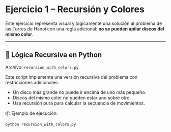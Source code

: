 # Ejercicio 1 – Recursión y Colores

Este ejercicio representa visual y lógicamente una solución al problema de las Torres de Hanoi con una regla adicional: **no se pueden apilar discos del mismo color**.

---

## 🧠 Lógica Recursiva en Python

Archivo: `recursion_with_colors.py`

Este script implementa una versión recursiva del problema con restricciones adicionales:
- Un disco más grande no puede ir encima de uno más pequeño.
- Discos del mismo color no pueden estar uno sobre otro.
- Usa recursión pura para calcular la secuencia de movimientos.

📦 Ejemplo de ejecución:

```bash
python recursion_with_colors.py
